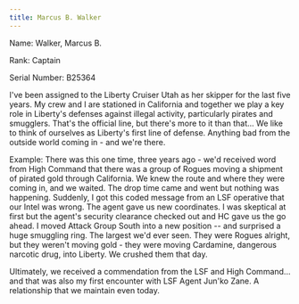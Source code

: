 ```yaml
---
title: Marcus B. Walker
---
```


Name: Walker, Marcus B. 

Rank: Captain

Serial Number: B25364

I've been assigned to the Liberty Cruiser Utah as her skipper for the last five years. My crew and I are stationed in California and together we play a key role in Liberty's defenses against illegal activity, particularly pirates and smugglers. That's the official line, but there's more to it than that... We like to think of ourselves as Liberty's first line of defense. Anything bad from the outside world coming in - and we're there. 

Example: There was this one time, three years ago - we'd received word from High Command that there was a group of Rogues moving a shipment of pirated gold through California. We knew the route and where they were coming in, and we waited. The drop time came and went but nothing was happening. Suddenly, I got this coded message from an LSF operative that our Intel was wrong. The agent gave us new coordinates. I was skeptical at first but the agent's security clearance checked out and HC gave us the go ahead. I moved Attack Group South into a new position -- and surprised a huge smuggling ring. The largest we'd ever seen. They were Rogues alright, but they weren't moving gold - they were moving Cardamine, dangerous narcotic drug, into Liberty. We crushed them that day.

Ultimately, we received a commendation from the LSF and High Command... and that was also my first encounter with LSF Agent Jun'ko Zane. A relationship that we maintain even today. 
